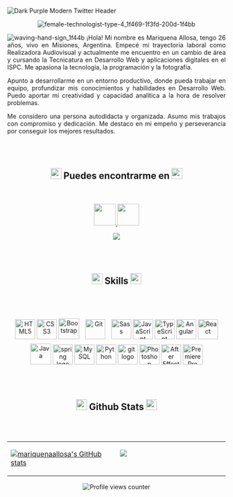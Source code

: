 ![Dark Purple Modern Twitter Header](https://user-images.githubusercontent.com/99567012/209244229-a30aa368-3089-46f8-9408-2fae1b67ab96.png)
<div align="center">
  
![female-technologist-type-4_1f469-1f3fd-200d-1f4bb](https://user-images.githubusercontent.com/99567012/209244922-15c7ae43-4ed9-429d-9c99-b3c0cd4fb5ec.png)

</div>
<div align="justify">

![waving-hand-sign_1f44b](https://user-images.githubusercontent.com/99567012/209245187-7bfc1428-5de4-4c0b-a7e0-f1893e416fba.gif)
¡Hola! Mi nombre es Mariquena Allosa, tengo 26 años, vivo en Misiones, Argentina. Empecé mi trayectoria laboral como Realizadora Audiovisual y actualmente me encuentro en un cambio de área y cursando la Tecnicatura en Desarrollo Web y aplicaciones digitales en el ISPC. 
 Me apasiona la tecnología, la programación y la fotografía. 
  
 Apunto a desarrollarme en un entorno productivo, donde pueda trabajar en equipo, profundizar mis conocimientos y habilidades en Desarrollo Web.
 Puedo aportar mi creatividad y capacidad analítica a la hora de resolver problemas. 
  
 Me considero una persona autodidacta y organizada. Asumo mis trabajos con compromiso y dedicación. Me destaco en mi empeño y perseverancia por conseguir los mejores resultados.
  
</div>

  <br></br>
<div align="center">
<h2><img src="https://emojipedia-us.s3.amazonaws.com/source/microsoft-teams/337/backhand-index-pointing-down_light-skin-tone_1f447-1f3fb_1f3fb.png" width="25" height="25"> Puedes encontrarme en <img src="https://emojipedia-us.s3.amazonaws.com/source/microsoft-teams/337/backhand-index-pointing-down_light-skin-tone_1f447-1f3fb_1f3fb.png" width="25" height="25"></h2>
    <br></br>
  <a href="https://www.linkedin.com/in/mariquenaallosa/" target="_blank">
<img src="https://img.icons8.com/fluency/344/linkedin.png" width="50" height="50">
</a>
  
<a href="https://drive.google.com/drive/folders/1_UOsl3aF5Vfd40oyn4MhMxgXLmPlqco1" target="_blank">
<img src="https://img.icons8.com/fluency/344/resume.png" width="50" height="50">
</a>
  
  
<a href="https://www.github.com/mariquenaallosa" target="_blank" rel="noreferrer"><img
src="https://img.shields.io/github/followers/mariquenaallosa?logo=github&style=for-the-badge&color=f97316&labelColor=1c1917" /></a>
  
  
 </div>
  <br></br>

<div align="center">
<h2> <img src="https://emojipedia-us.s3.dualstack.us-west-1.amazonaws.com/thumbs/160/apple/325/books_1f4da.png" width="25" height="25">
 Skills <img src="https://emojipedia-us.s3.dualstack.us-west-1.amazonaws.com/thumbs/160/apple/325/books_1f4da.png" width="25" height="25"></h2>

  <br></br>
<p align="center">
  <img src="https://raw.githubusercontent.com/danielcranney/readme-generator/main/public/icons/skills/html5-colored.svg" width="46" height="46" alt="HTML5" />
  <img src="https://raw.githubusercontent.com/danielcranney/readme-generator/main/public/icons/skills/css3-colored.svg" width="46" height="46" alt="CSS3" />
  <img src="https://raw.githubusercontent.com/danielcranney/readme-generator/main/public/icons/skills/bootstrap-colored.svg" width="48" height="48" alt="Bootstrap" />
  <img style="margin: 10px" src="https://profilinator.rishav.dev/skills-assets/git-scm-icon.svg" alt="Git" height="46" /> 
  <img src="https://raw.githubusercontent.com/danielcranney/readme-generator/main/public/icons/skills/sass-colored.svg" width="46" height="46" alt="Sass" />
  <img src="https://raw.githubusercontent.com/danielcranney/readme-generator/main/public/icons/skills/javascript-colored.svg" width="46" height="46" alt="JavaScript" />
  <img src="https://raw.githubusercontent.com/danielcranney/readme-generator/main/public/icons/skills/typescript-colored.svg" width="46" height="46" alt="TypeScript" />
  <img src="https://raw.githubusercontent.com/danielcranney/readme-generator/main/public/icons/skills/angularjs-colored.svg" width="46" height="46" alt="Angular" />
 <img src="https://raw.githubusercontent.com/danielcranney/readme-generator/main/public/icons/skills/react-colored.svg" width="46" height="46" alt="React" />
  
 <img src="https://raw.githubusercontent.com/danielcranney/readme-generator/main/public/icons/skills/java-colored.svg" width="48" height="48" alt="Java" />
 <img src="https://cdn.jsdelivr.net/gh/devicons/devicon/icons/spring/spring-original.svg" height="46" width="46" alt="spring logo"  />
 <img src="https://raw.githubusercontent.com/danielcranney/readme-generator/main/public/icons/skills/mysql-colored.svg" width="46" height="46" alt="MySQL" />
 <img src="https://raw.githubusercontent.com/danielcranney/readme-generator/main/public/icons/skills/python-colored.svg" width="46" height="46" alt="Python" />
  <img src="https://cdn.jsdelivr.net/gh/devicons/devicon/icons/git/git-original.svg" height="46" width="46" alt="git logo"  />



<img src="https://raw.githubusercontent.com/danielcranney/readme-generator/main/public/icons/skills/photoshop-colored.svg" width="46" height="46" alt="Photoshop" />
<img src="https://raw.githubusercontent.com/danielcranney/readme-generator/main/public/icons/skills/aftereffects-colored.svg" width="46" height="46" alt="After Effects" />
<img src="https://raw.githubusercontent.com/danielcranney/readme-generator/main/public/icons/skills/premierepro-colored.svg" width="46" height="46" alt="Premiere Pro" />
</p>

  <br></br>
<h2><img src="https://emojipedia-us.s3.amazonaws.com/source/microsoft-teams/337/backhand-index-pointing-down_light-skin-tone_1f447-1f3fb_1f3fb.png" width="25" height="25"> Github Stats  <img src="https://emojipedia-us.s3.amazonaws.com/source/microsoft-teams/337/backhand-index-pointing-down_light-skin-tone_1f447-1f3fb_1f3fb.png" width="25" height="25"></h2>
  <br></br>
<table><tr><td valign="top" width="50%">

<a href="http://www.github.com/mariquenaallosa"><img src="https://github-readme-stats.vercel.app/api?username=mariquenaallosa&show_icons=true&hide=&count_private=true&title_color=0891b2&text_color=ffffff&icon_color=f97316&bg_color=1c1917&hide_border=true&show_icons=true" alt="mariquenaallosa's GitHub stats" /></a>

</td><td valign="top" width="50%">

<a href="http://www.github.com/mariquenaallosa"><img src="https://github-readme-streak-stats.herokuapp.com/?user=mariquenaallosa&stroke=ffffff&background=1c1917&ring=0891b2&fire=0891b2&currStreakNum=ffffff&currStreakLabel=0891b2&sideNums=ffffff&sideLabels=ffffff&dates=ffffff&hide_border=true" /></a>
</td></tr></table>  



![Profile views counter](https://komarev.com/ghpvc/?username=mariquenaallosa&&style=flat-square&right_color=cadetblue)  
  

